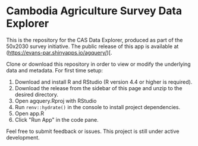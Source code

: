 # Cambodia Agriculture Survey Data Explorer

This is the repository for the CAS Data Explorer, produced as part of the 50x2030 survey initiative. The public release of this app is available at (https://evans-par.shinyapps.io/agquery/)[. 

Clone or download this repository in order to view or modify the underlying data and metadata. For first time setup:
1. Download and install R and RStudio (R version 4.4 or higher is required).
2. Download the release from the sidebar of this page and unzip to the desired directory.
3. Open agquery.Rproj with RStudio
4. Run `renv::hydrate()` in the console to install project dependencies.
5. Open app.R
6. Click "Run App" in the code pane.

Feel free to submit feedback or issues. This project is still under active development.
